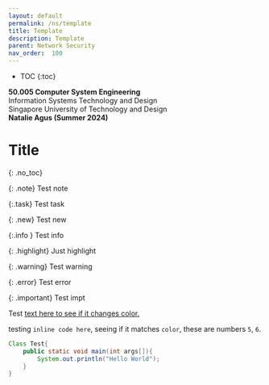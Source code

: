 ```yaml
---
layout: default
permalink: /ns/template
title: Template
description: Template 
parent: Network Security
nav_order:  100
---
```



* TOC
{:toc}

**50.005 Computer System Engineering**
<br>
Information Systems Technology and Design
<br>
Singapore University of Technology and Design
<br>
**Natalie Agus (Summer 2024)**

# Title
{: .no_toc}

{: .note}
Test note 

{:.task}
Test task

{: .new} 
Test new 

{:.info }
Test info 

{: .highlight}
Just highlight 

{: .warning}
Test warning 

{: .error}
Test error

{: .important}
Test impt



Test [text here to see if it changes color.](https://google.com)

testing `inline code here`, seeing if it matches `color`, these are numbers `5`, `6`. 

```java
Class Test{ 
    public static void main(int args[]){
        System.out.println("Hello World");
    }
}
```


